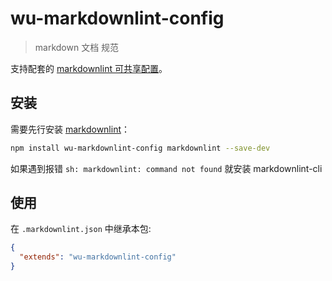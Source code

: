 # wu-markdownlint-config

> markdown 文档 规范

支持配套的 [markdownlint 可共享配置](https://www.npmjs.com/package/markdownlint#optionsconfig)。

## 安装

需要先行安装 [markdownlint](https://www.npmjs.com/package/markdownlint)：

```bash
npm install wu-markdownlint-config markdownlint --save-dev
```

如果遇到报错 `sh: markdownlint: command not found`
就安装 markdownlint-cli

## 使用

在 `.markdownlint.json` 中继承本包:

```json
{
  "extends": "wu-markdownlint-config"
}
```
